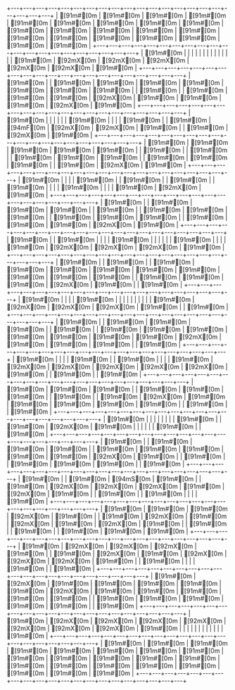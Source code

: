 +---+---+---+---+---+---+---+---+---+---+---+---+---+---+---+---+---+---+---+---+---+
| [91m#[0m | [91m#[0m | [91m#[0m | [91m#[0m | [91m#[0m | [91m#[0m | [91m#[0m | [91m#[0m | [91m#[0m | [91m#[0m | [91m#[0m | [91m#[0m | [91m#[0m | [91m#[0m | [91m#[0m | [91m#[0m | [91m#[0m | [91m#[0m | [91m#[0m | [91m#[0m | [91m#[0m |
+---+---+---+---+---+---+---+---+---+---+---+---+---+---+---+---+---+---+---+---+---+
| [91m#[0m |   |   |   |   |   |   |   |   |   |   |   |   |   | [91m#[0m | [92mX[0m | [92mX[0m | [92mX[0m | [92mX[0m | [92mX[0m | [91m#[0m |
+---+---+---+---+---+---+---+---+---+---+---+---+---+---+---+---+---+---+---+---+---+
| [91m#[0m |   | [91m#[0m | [91m#[0m | [91m#[0m | [91m#[0m | [91m#[0m | [91m#[0m | [91m#[0m |   | [91m#[0m |   | [91m#[0m | [91m#[0m | [91m#[0m | [92mX[0m | [91m#[0m | [91m#[0m | [91m#[0m | [92mX[0m | [91m#[0m |
+---+---+---+---+---+---+---+---+---+---+---+---+---+---+---+---+---+---+---+---+---+
| [91m#[0m |   |   |   |   |   | [91m#[0m |   |   |   | [91m#[0m |   | [91m#[0m | [94mF[0m | [92mX[0m | [92mX[0m | [91m#[0m |   | [91m#[0m | [92mX[0m | [91m#[0m |
+---+---+---+---+---+---+---+---+---+---+---+---+---+---+---+---+---+---+---+---+---+
| [91m#[0m | [91m#[0m | [91m#[0m | [91m#[0m | [91m#[0m |   | [91m#[0m |   | [91m#[0m |   | [91m#[0m | [91m#[0m | [91m#[0m |   | [91m#[0m | [91m#[0m | [91m#[0m |   | [91m#[0m | [92mX[0m | [91m#[0m |
+---+---+---+---+---+---+---+---+---+---+---+---+---+---+---+---+---+---+---+---+---+
| [91m#[0m |   |   |   | [91m#[0m |   | [91m#[0m |   | [91m#[0m |   | [91m#[0m |   |   |   | [91m#[0m |   |   |   | [91m#[0m | [92mX[0m | [91m#[0m |
+---+---+---+---+---+---+---+---+---+---+---+---+---+---+---+---+---+---+---+---+---+
| [91m#[0m |   | [91m#[0m | [91m#[0m | [91m#[0m |   | [91m#[0m |   | [91m#[0m | [91m#[0m | [91m#[0m |   | [91m#[0m | [91m#[0m | [91m#[0m |   | [91m#[0m | [91m#[0m | [91m#[0m | [92mX[0m | [91m#[0m |
+---+---+---+---+---+---+---+---+---+---+---+---+---+---+---+---+---+---+---+---+---+
| [91m#[0m |   | [91m#[0m |   |   |   | [91m#[0m |   |   |   |   |   | [91m#[0m |   |   |   | [91m#[0m | [92mX[0m | [92mX[0m | [92mX[0m | [91m#[0m |
+---+---+---+---+---+---+---+---+---+---+---+---+---+---+---+---+---+---+---+---+---+
| [91m#[0m |   | [91m#[0m |   | [91m#[0m | [91m#[0m | [91m#[0m | [91m#[0m | [91m#[0m | [91m#[0m | [91m#[0m | [91m#[0m | [91m#[0m |   | [91m#[0m | [91m#[0m | [91m#[0m | [92mX[0m | [91m#[0m |   | [91m#[0m |
+---+---+---+---+---+---+---+---+---+---+---+---+---+---+---+---+---+---+---+---+---+
| [91m#[0m |   |   |   | [91m#[0m |   |   |   |   |   |   |   |   |   | [91m#[0m | [92mX[0m | [92mX[0m | [92mX[0m | [91m#[0m |   | [91m#[0m |
+---+---+---+---+---+---+---+---+---+---+---+---+---+---+---+---+---+---+---+---+---+
| [91m#[0m |   | [91m#[0m | [91m#[0m | [91m#[0m |   | [91m#[0m |   | [91m#[0m | [91m#[0m | [91m#[0m | [91m#[0m | [91m#[0m | [91m#[0m | [91m#[0m | [92mX[0m | [91m#[0m | [91m#[0m | [91m#[0m |   | [91m#[0m |
+---+---+---+---+---+---+---+---+---+---+---+---+---+---+---+---+---+---+---+---+---+
| [91m#[0m |   |   |   | [91m#[0m |   | [91m#[0m |   |   |   | [91m#[0m | [92mX[0m | [92mX[0m | [92mX[0m | [92mX[0m | [92mX[0m | [91m#[0m |   | [91m#[0m |   | [91m#[0m |
+---+---+---+---+---+---+---+---+---+---+---+---+---+---+---+---+---+---+---+---+---+
| [91m#[0m | [91m#[0m | [91m#[0m |   | [91m#[0m | [91m#[0m | [91m#[0m |   | [91m#[0m |   | [91m#[0m | [92mX[0m | [91m#[0m | [91m#[0m | [91m#[0m | [91m#[0m | [91m#[0m |   | [91m#[0m |   | [91m#[0m |
+---+---+---+---+---+---+---+---+---+---+---+---+---+---+---+---+---+---+---+---+---+
| [91m#[0m |   |   |   |   |   |   |   | [91m#[0m |   | [91m#[0m | [92mX[0m | [91m#[0m |   |   |   |   |   | [91m#[0m |   | [91m#[0m |
+---+---+---+---+---+---+---+---+---+---+---+---+---+---+---+---+---+---+---+---+---+
| [91m#[0m |   | [91m#[0m | [91m#[0m | [91m#[0m |   | [91m#[0m | [91m#[0m | [91m#[0m | [91m#[0m | [91m#[0m | [92mX[0m | [91m#[0m |   | [91m#[0m |   | [91m#[0m | [91m#[0m | [91m#[0m |   | [91m#[0m |
+---+---+---+---+---+---+---+---+---+---+---+---+---+---+---+---+---+---+---+---+---+
| [91m#[0m |   | [91m#[0m | [94mS[0m | [91m#[0m |   | [91m#[0m | [92mX[0m | [92mX[0m | [92mX[0m | [91m#[0m | [92mX[0m | [91m#[0m |   | [91m#[0m |   | [91m#[0m |   |   |   | [91m#[0m |
+---+---+---+---+---+---+---+---+---+---+---+---+---+---+---+---+---+---+---+---+---+
| [91m#[0m | [91m#[0m | [91m#[0m | [92mX[0m | [91m#[0m |   | [91m#[0m | [92mX[0m | [91m#[0m | [92mX[0m | [91m#[0m | [92mX[0m | [91m#[0m |   | [91m#[0m |   | [91m#[0m |   | [91m#[0m | [91m#[0m | [91m#[0m |
+---+---+---+---+---+---+---+---+---+---+---+---+---+---+---+---+---+---+---+---+---+
| [91m#[0m | [92mX[0m | [92mX[0m | [92mX[0m | [91m#[0m |   | [91m#[0m | [92mX[0m | [91m#[0m | [92mX[0m | [92mX[0m | [92mX[0m | [91m#[0m |   | [91m#[0m |   |   |   | [91m#[0m |   | [91m#[0m |
+---+---+---+---+---+---+---+---+---+---+---+---+---+---+---+---+---+---+---+---+---+
| [91m#[0m | [92mX[0m | [91m#[0m | [91m#[0m | [91m#[0m | [91m#[0m | [91m#[0m | [92mX[0m | [91m#[0m | [91m#[0m | [91m#[0m | [91m#[0m | [91m#[0m |   | [91m#[0m | [91m#[0m | [91m#[0m | [91m#[0m | [91m#[0m |   | [91m#[0m |
+---+---+---+---+---+---+---+---+---+---+---+---+---+---+---+---+---+---+---+---+---+
| [91m#[0m | [92mX[0m | [92mX[0m | [92mX[0m | [92mX[0m | [92mX[0m | [92mX[0m | [92mX[0m | [91m#[0m |   |   |   |   |   |   |   |   |   |   |   | [91m#[0m |
+---+---+---+---+---+---+---+---+---+---+---+---+---+---+---+---+---+---+---+---+---+
| [91m#[0m | [91m#[0m | [91m#[0m | [91m#[0m | [91m#[0m | [91m#[0m | [91m#[0m | [91m#[0m | [91m#[0m | [91m#[0m | [91m#[0m | [91m#[0m | [91m#[0m | [91m#[0m | [91m#[0m | [91m#[0m | [91m#[0m | [91m#[0m | [91m#[0m | [91m#[0m | [91m#[0m |
+---+---+---+---+---+---+---+---+---+---+---+---+---+---+---+---+---+---+---+---+---+